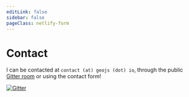 ```yaml
---
editLink: false
sidebar: false
pageClass: netlify-form
---
```


# Contact

I can be contacted at `contact (at) geojs (dot) io`, through the public [Gitter room](https://gitter.im/jloh/geojs) or using the contact form!

[![Gitter](https://img.shields.io/gitter/room/jloh/geojs.svg?style=flat-square&logo=gitter-white)](https://gitter.im/jloh/geojs)

<QuestionForm/>
